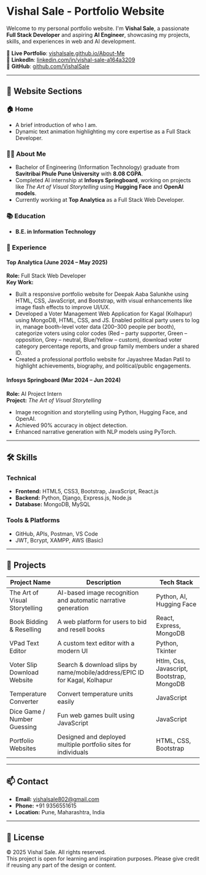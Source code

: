 # Vishal Sale - Portfolio Website

Welcome to my personal portfolio website. I'm **Vishal Sale**, a passionate **Full Stack Developer** and aspiring **AI Engineer**, showcasing my projects, skills, and experiences in web and AI development.

🔗 **Live Portfolio**: [vishalsale.github.io/About-Me](https://vishalsale.github.io/About-Me/)  
🔗 **LinkedIn**: [linkedin.com/in/vishal-sale-a164a3209](https://www.linkedin.com/in/vishal-sale-a164a3209/)  
🔗 **GitHub**: [github.com/VishalSale](https://github.com/VishalSale)

---

## 🔗 Website Sections

### 🏠 Home
- A brief introduction of who I am.
- Dynamic text animation highlighting my core expertise as a Full Stack Developer.

### 👨‍💻 About Me
- Bachelor of Engineering (Information Technology) graduate from **Savitribai Phule Pune University** with **8.08 CGPA**.
- Completed AI internship at **Infosys Springboard**, working on projects like *The Art of Visual Storytelling* using **Hugging Face** and **OpenAI models**.
- Currently working at **Top Analytica** as a Full Stack Web Developer.

### 📚 Education
- **B.E. in Information Technology**

### 💼 Experience

#### **Top Analytica (June 2024 – May 2025)**  
**Role:** Full Stack Web Developer  
**Key Work:**
- Built a responsive portfolio website for Deepak Aaba Salunkhe using HTML, CSS, JavaScript, and Bootstrap, with visual enhancements like image flash effects to improve UI/UX.
- Developed a Voter Management Web Application for Kagal (Kolhapur) using MongoDB, HTML, CSS, and JS. Enabled political party users to log in, manage booth-level voter data (200–300 people per booth), categorize voters using color codes (Red – party supporter, Green – opposition, Grey – neutral, Blue/Yellow – custom), download voter category percentage reports, and group family members under a shared ID.
- Created a professional portfolio website for Jayashree Madan Patil to highlight achievements, biography, and political/public engagements.

#### **Infosys Springboard (Mar 2024 – Jun 2024)**  
**Role:** AI Project Intern  
**Project:** *The Art of Visual Storytelling*  
- Image recognition and storytelling using Python, Hugging Face, and OpenAI.
- Achieved 90% accuracy in object detection.
- Enhanced narrative generation with NLP models using PyTorch.

---

## 🛠️ Skills

### Technical
- **Frontend:** HTML5, CSS3, Bootstrap, JavaScript, React.js  
- **Backend:** Python, Django, Express.js, Node.js  
- **Database:** MongoDB, MySQL

### Tools & Platforms
- GitHub, APIs, Postman, VS Code  
- JWT, Bcrypt, XAMPP, AWS (Basic)

---

## 🚀 Projects

| Project Name                     | Description                                                                             | Tech Stack                    |
|----------------------------------|-----------------------------------------------------------------------------------------|-------------------------------|
| The Art of Visual Storytelling  | AI-based image recognition and automatic narrative generation                           | Python, AI, Hugging Face      |
| Book Bidding & Reselling        | A web platform for users to bid and resell books                                        | React, Express, MongoDB       |
| VPad Text Editor                | A custom text editor with a modern UI                                                   | Python, Tkinter               |
| Voter Slip Download Website     | Search & download slips by name/mobile/address/EPIC ID for Kagal, Kolhapur             | Htlm, Css, Javascript, Bootstrap, MongoDB       |
| Temperature Converter           | Convert temperature units easily                                                        | JavaScript                    |
| Dice Game / Number Guessing     | Fun web games built using JavaScript                                                    | JavaScript                    |
| Portfolio Websites              | Designed and deployed multiple portfolio sites for individuals                          | HTML, CSS, Bootstrap          |

---

## 📫 Contact

- **Email:** [vishalsale802@gmail.com](mailto:vishalsale802@gmail.com)  
- **Phone:** +91 9356551615  
- **Location:** Pune, Maharashtra, India  

---

## 📄 License

© 2025 Vishal Sale. All rights reserved.  
This project is open for learning and inspiration purposes. Please give credit if reusing any part of the design or content.
